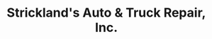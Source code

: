 ---
title: "Strickland's Auto & Truck Repair, Inc."
url: /cana/stricklands-auto-and-truck-repair-inc/
shop: car repair
---